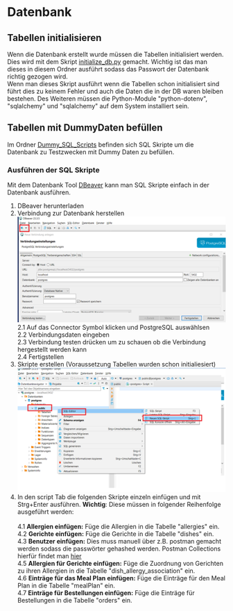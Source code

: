 # Datenbank
## Tabellen initialisieren
Wenn die Datenbank erstellt wurde müssen die Tabellen initialisiert werden. Dies wird mit dem Skript [initialize_db.py](initialize_db.py) gemacht. Wichtig ist das man dieses in diesem Ordner ausführt sodass das Passwort der Datenbank richtig gezogen wird.  
Wenn man dieses Skript ausführt wenn die Tabellen schon initialisiert sind führt dies zu keinem Fehler und auch die Daten die in der DB waren bleiben bestehen. Des Weiteren müssen die Python-Module "python-dotenv", "sqlalchemy" und "sqlalchemy" auf dem System installiert sein.

## Tabellen mit DummyDaten befüllen

Im Ordner [Dummy_SQL_Scripts](./Test_Database/Dummy_SQL_Scripts/) befinden sich SQL Skripte um die Datenbank zu Testzwecken mit Dummy Daten zu befüllen.

### Ausführen der SQL Skripte
Mit dem Datenbank Tool [DBeaver](https://dbeaver.io/) kann man SQL Skripte einfach in der Datenbank ausführen.
1. DBeaver herunterladen
2. Verbindung zur Datenbank herstellen
![DBeaver Bild Verbindung herstellen](image.png)
2.1 Auf das Connector Symbol klicken und PostgreSQL auswählsen  
2.2 Verbindungsdaten eingeben  
2.3 Verbindung testen drücken um zu schauen ob die Verbindung hergestellt werden kann  
2.4 Fertigstellen
3. Skripte erstellen (Voraussetzung Tabellen wurden schon initialiesiert)
![alt text](image-1.png)
4. In den script Tab die folgenden Skripte einzeln einfügen und mit Strg+Enter ausführen. **Wichtig**: Diese müssen in folgender Reihenfolge ausgeführt werden:  <br><br>
4.1 **Allergien einfügen:**
   Füge die Allergien in die Tabelle "allergies" ein.  
4.2 **Gerichte einfügen:**
   Füge die Gerichte in die Tabelle "dishes" ein.  
4.3 **Benutzer einfügen:**
   Dies muss manuell über z.B. postman gemacht werden sodass die passwörter gehashed werden. Postman Collections hierfür findet man [hier](../Backend/Postman_Collections/)  
4.5 **Allergien für Gerichte einfügen:**
   Füge die Zuordnung von Gerichten zu ihren Allergien in die Tabelle "dish_allergy_association" ein.  
4.6 **Einträge für das Meal Plan einfügen:**
   Füge die Einträge für den Meal Plan in die Tabelle "mealPlan" ein.  
4.7 **Einträge für Bestellungen einfügen:**
   Füge die Einträge für Bestellungen in die Tabelle "orders" ein.  
